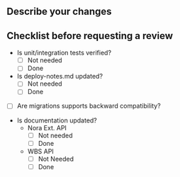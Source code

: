 ## Describe your changes


## Checklist before requesting a review
- Is unit/integration tests verified?
  - [ ] Not needed
  - [ ] Done
- Is deploy-notes.md updated?
  - [ ] Not needed
  - [ ] Done
- [ ] Are migrations supports backward compatibility?
- Is documentation updated?
  - Nora Ext. API
    - [ ] Not needed
    - [ ] Done
  - WBS API
    - [ ] Not Needed
    - [ ] Done
